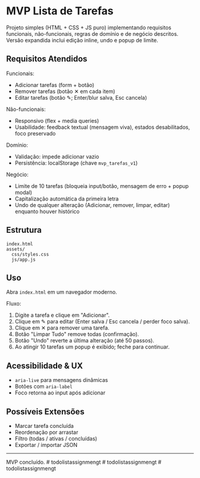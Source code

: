 # MVP Lista de Tarefas

Projeto simples (HTML + CSS + JS puro) implementando requisitos funcionais, não-funcionais, regras de domínio e de negócio descritos. Versão expandida inclui edição inline, undo e popup de limite.

## Requisitos Atendidos

Funcionais:
- Adicionar tarefas (form + botão)
- Remover tarefas (botão ✕ em cada item)
- Editar tarefas (botão ✎; Enter/blur salva, Esc cancela)

Não-funcionais:
- Responsivo (flex + media queries)
- Usabilidade: feedback textual (mensagem viva), estados desabilitados, foco preservado

Domínio:
- Validação: impede adicionar vazio
- Persistência: localStorage (chave `mvp_tarefas_v1`)

Negócio:
- Limite de 10 tarefas (bloqueia input/botão, mensagem de erro + popup modal)
- Capitalização automática da primeira letra
- Undo de qualquer alteração (Adicionar, remover, limpar, editar) enquanto houver histórico

## Estrutura
```
index.html
assets/
  css/styles.css
  js/app.js
```

## Uso
Abra `index.html` em um navegador moderno.

Fluxo:
1. Digite a tarefa e clique em "Adicionar".
2. Clique em ✎ para editar (Enter salva / Esc cancela / perder foco salva).
3. Clique em ✕ para remover uma tarefa.
4. Botão "Limpar Tudo" remove todas (confirmação).
5. Botão "Undo" reverte a última alteração (até 50 passos).
6. Ao atingir 10 tarefas um popup é exibido; feche para continuar.

## Acessibilidade & UX
- `aria-live` para mensagens dinâmicas
- Botões com `aria-label`
- Foco retorna ao input após adicionar

## Possíveis Extensões
- Marcar tarefa concluída
- Reordenação por arrastar
- Filtro (todas / ativas / concluídas)
- Exportar / importar JSON

---
MVP concluído.
#   t o d o l i s t a s s i g n m e n g t  
 #   t o d o l i s t a s s i g n m e n g t  
 #   t o d o l i s t a s s i g n m e n g t  
 